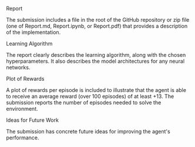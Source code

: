 Report
	

The submission includes a file in the root of the GitHub repository or zip file (one of Report.md, Report.ipynb, or Report.pdf) that provides a description of the implementation.

Learning Algorithm
	

The report clearly describes the learning algorithm, along with the chosen hyperparameters. It also describes the model architectures for any neural networks.

Plot of Rewards
	

A plot of rewards per episode is included to illustrate that the agent is able to receive an average reward (over 100 episodes) of at least +13. The submission reports the number of episodes needed to solve the environment.

Ideas for Future Work
	

The submission has concrete future ideas for improving the agent's performance.
